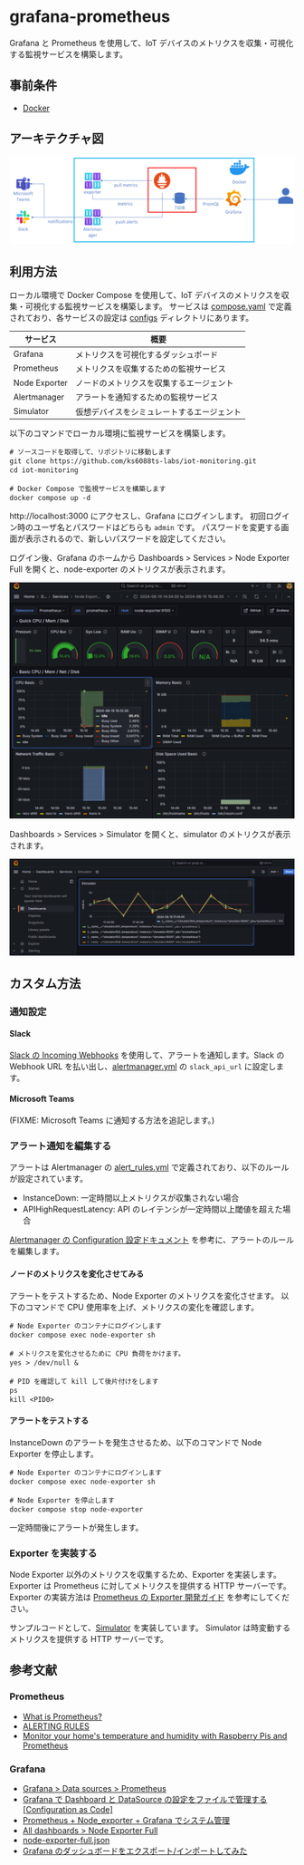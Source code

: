 # grafana-prometheus

Grafana と Prometheus を使用して、IoT デバイスのメトリクスを収集・可視化する監視サービスを構築します。

## 事前条件

- [Docker](https://www.docker.com/products/docker-desktop/)

## アーキテクチャ図

[![architecture](./docs/images/architecture.png)](./docs/images/architecture.png)

## 利用方法

ローカル環境で Docker Compose を使用して、IoT デバイスのメトリクスを収集・可視化する監視サービスを構築します。
サービスは [compose.yaml](../../compose.yaml) で定義されており、各サービスの設定は [configs](../../configs) ディレクトリにあります。

| サービス      | 概要                                       |
| ------------- | ------------------------------------------ |
| Grafana       | メトリクスを可視化するダッシュボード       |
| Prometheus    | メトリクスを収集するための監視サービス     |
| Node Exporter | ノードのメトリクスを収集するエージェント   |
| Alertmanager  | アラートを通知するための監視サービス       |
| Simulator     | 仮想デバイスをシミュレートするエージェント |

以下のコマンドでローカル環境に監視サービスを構築します。

```shell
# ソースコードを取得して、リポジトリに移動します
git clone https://github.com/ks6088ts-labs/iot-monitoring.git
cd iot-monitoring

# Docker Compose で監視サービスを構築します
docker compose up -d
```

http://localhost:3000 にアクセスし、Grafana にログインします。
初回ログイン時のユーザ名とパスワードはどちらも `admin` です。
パスワードを変更する画面が表示されるので、新しいパスワードを設定してください。

ログイン後、Grafana のホームから Dashboards > Services > Node Exporter Full を開くと、node-exporter のメトリクスが表示されます。

[![node-exporter-full](./docs/images/node-exporter-full.png)](./docs/images/node-exporter-full.png)

Dashboards > Services > Simulator を開くと、simulator のメトリクスが表示されます。

[![simulator](./docs/images/simulator.png)](./docs/images/simulator.png)

## カスタム方法

### 通知設定

#### Slack

[Slack の Incoming Webhooks](https://api.slack.com/messaging/webhooks) を使用して、アラートを通知します。Slack の Webhook URL を払い出し、[alertmanager.yml](../../configs/alertmanager/alertmanager.yml) の `slack_api_url` に設定します。

#### Microsoft Teams

(FIXME: Microsoft Teams に通知する方法を追記します。)

### アラート通知を編集する

アラートは Alertmanager の [alert_rules.yml](./configs/prometheus/alert_rules.yml) で定義されており、以下のルールが設定されています。

- InstanceDown: 一定時間以上メトリクスが収集されない場合
- APIHighRequestLatency: API のレイテンシが一定時間以上閾値を超えた場合

[Alertmanager の Configuration 設定ドキュメント](https://prometheus.io/docs/alerting/latest/configuration/) を参考に、アラートのルールを編集します。

#### ノードのメトリクスを変化させてみる

アラートをテストするため、Node Exporter のメトリクスを変化させます。
以下のコマンドで CPU 使用率を上げ、メトリクスの変化を確認します。

```shell
# Node Exporter のコンテナにログインします
docker compose exec node-exporter sh

# メトリクスを変化させるために CPU 負荷をかけます。
yes > /dev/null &

# PID を確認して kill して後片付けをします
ps
kill <PID0>
```

#### アラートをテストする

InstanceDown のアラートを発生させるため、以下のコマンドで Node Exporter を停止します。

```shell
# Node Exporter のコンテナにログインします
docker compose exec node-exporter sh

# Node Exporter を停止します
docker compose stop node-exporter
```

一定時間後にアラートが発生します。

### Exporter を実装する

Node Exporter 以外のメトリクスを収集するため、Exporter を実装します。
Exporter は Prometheus に対してメトリクスを提供する HTTP サーバーです。
Exporter の実装方法は [Prometheus の Exporter 開発ガイド](https://prometheus.io/docs/instrumenting/writing_exporters/) を参考にしてください。

サンプルコードとして、[Simulator](../../cmds/prometheus/simulator.py) を実装しています。
Simulator は時変動するメトリクスを提供する HTTP サーバーです。

## 参考文献

### Prometheus

- [What is Prometheus?](https://prometheus.io/docs/introduction/overview/)
- [ALERTING RULES](https://prometheus.io/docs/prometheus/latest/configuration/alerting_rules/#alerting-rules)
- [Monitor your home's temperature and humidity with Raspberry Pis and Prometheus](https://opensource.com/article/21/7/home-temperature-raspberry-pi-prometheus)

### Grafana

- [Grafana > Data sources > Prometheus](https://grafana.com/docs/grafana/latest/datasources/prometheus/)
- [Grafana で Dashboard と DataSource の設定をファイルで管理する[Configuration as Code]](https://zenn.dev/ring_belle/articles/grafana-cac-docker)
- [Prometheus + Node_exporter + Grafana でシステム管理](https://qiita.com/Charon9/items/09745a2ca1279045f10f)
- [All dashboards > Node Exporter Full](https://grafana.com/grafana/dashboards/1860-node-exporter-full/)
- [node-exporter-full.json](https://raw.githubusercontent.com/rfmoz/grafana-dashboards/master/prometheus/node-exporter-full.json)
- [Grafana のダッシュボードをエクスポート/インポートしてみた](https://dev.classmethod.jp/articles/export-and-import-grafana-dashboard/)
